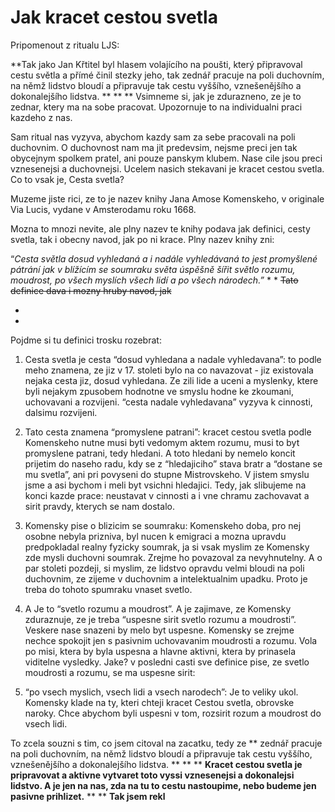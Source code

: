 # Jak kracet cestou svetla

Pripomenout z ritualu LJS:

**Tak jako Jan Křtitel byl hlasem volajícího na poušti, který připravoval cestu světla a přímé činil stezky jeho, tak zednář pracuje na poli duchovním, na němž lidstvo bloudí a připravuje tak cestu vyššího, vznešenějšího a dokonalejšího lidstva.     **
**
**
Vsimneme si, jak je zdurazneno, ze je to zednar, ktery ma na sobe pracovat. Upozornuje to na individualni praci kazdeho z nas.

Sam ritual nas vyzyva, abychom kazdy sam za sebe pracovali na poli duchovnim. O duchovnost nam ma jit predevsim, nejsme preci jen tak obycejnym spolkem pratel, ani pouze panskym klubem. Nase cile jsou preci vznesenejsi a duchovnejsi. Ucelem nasich stekavani je kracet cestou svetla. Co to vsak je, Cesta svetla?

Muzeme jiste rici, ze to je nazev knihy Jana Amose Komenskeho, v originale Via Lucis, vydane v Amsterodamu roku 1668. 

Mozna to mnozi nevite, ale plny nazev te knihy podava jak definici, cesty svetla, tak i obecny navod, jak po ni krace. Plny nazev knihy zni: 

“*Cesta světla dosud vyhledaná a i nadále vyhledávaná to jest promyšlené pátrání jak v blížícím se soumraku světa úspěšně šířit světlo rozumu, moudrost, po všech myslích všech lidí a po všech národech.”*
*
*
~~Tato definice dava i mozny hruby navod, jak~~

*
*
Pojdme si tu definici trosku rozebrat:

1. Cesta svetla je cesta “dosud vyhledana a nadale vyhledavana”: to podle meho znamena, ze jiz v 17. stoleti bylo na co navazovat - jiz existovala nejaka cesta jiz, dosud vyhledana. Ze zili lide a uceni a myslenky, ktere byli nejakym zpusobem hodnotne ve smyslu hodne ke zkoumani, uchovavani a rozvijeni. “cesta nadale vyhledavana” vyzyva k cinnosti, dalsimu rozvijeni.

1. Tato cesta znamena “promyslene patrani”: kracet cestou svetla podle Komenskeho nutne musi byti vedomym aktem rozumu, musi to byt promyslene patrani, tedy hledani. A toto hledani by nemelo koncit prijetim do naseho radu, kdy se z “hledajiciho” stava bratr a “dostane se mu svetla”, ani pri povyseni do stupne Mistrovskeho. V jistem smyslu jsme a asi bychom i meli byt vsichni hledajici. Tedy, jak slibujeme na konci kazde prace: neustavat  v cinnosti a i vne chramu zachovavat a sirit pravdy, kterych se nam dostalo.

1. Komensky pise o blizicim se soumraku: Komenskeho doba, pro nej osobne nebyla prizniva, byl nucen k emigraci a mozna upravdu predpokladal realny fyzicky soumrak, ja si vsak myslim ze Komensky zde mysli duchovni soumrak. Zrejme ho povazoval za nevyhnutelny. A o par stoleti pozdeji, si myslim, ze lidstvo opravdu velmi bloudi na poli duchovnim, ze zijeme v duchovnim a intelektualnim upadku. Proto je treba do tohoto spumraku vnaset svetlo.

1. A  Je to “svetlo rozumu a moudrost”. A je zajimave, ze Komensky zduraznuje, ze je treba “uspesne sirit svetlo rozumu a moudrosti”. Veskere nase snazeni by melo byt uspesne. Komensky se zrejme nechce spokojit jen s pasivnim uchovavanim moudrosti a rozumu. Vola po misi, ktera by byla uspesna a hlavne aktivni, ktera by prinasela viditelne vysledky. Jake? v posledni casti sve definice  pise, ze svetlo moudrosti a rozumu, se ma uspesne sirit:

1. “po vsech myslich, vsech lidi a vsech narodech”: Je to veliky ukol. Komensky klade na ty, kteri chteji kracet Cestou svetla, obrovske naroky. Chce abychom byli uspesni v tom, rozsirit rozum a moudrost do vsech lidi.

To zcela souzni s tim, co jsem citoval na zacatku, tedy ze ** zednář pracuje na poli duchovním, na němž lidstvo bloudí a připravuje tak cestu vyššího, vznešenějšího a dokonalejšího lidstva.     **
**
**
**Kracet cestou svetla je pripravovat a aktivne vytvaret toto vyssi vznesenejsi a dokonalejsi lidstvo. A je jen na nas, zda na tu to cestu nastoupime, nebo budeme jen pasivne prihlizet.**
**
**
**Tak jsem rekl**
